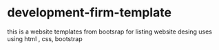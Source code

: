 # development-firm-template
this is a  website templates from bootsrap for listing website desing uses using html , css, bootstrap
